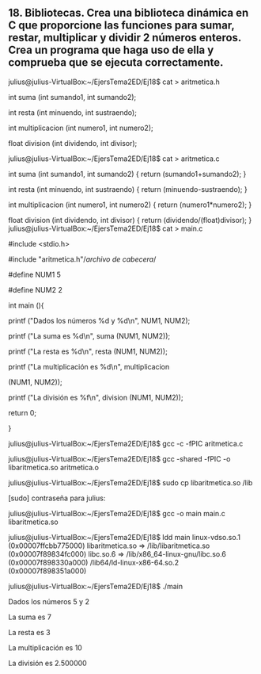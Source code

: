 ## 18. Bibliotecas. Crea una biblioteca dinámica en C que proporcione las funciones para sumar, restar, multiplicar y dividir 2 números enteros. Crea un programa que haga uso de ella y comprueba que se ejecuta correctamente.


julius@julius-VirtualBox:~/EjersTema2ED/Ej18$ cat > aritmetica.h


int suma (int sumando1, int sumando2);


int resta  (int minuendo, int sustraendo);


int multiplicacion (int  numero1, int numero2);



float division (int dividendo, int divisor);


julius@julius-VirtualBox:~/EjersTema2ED/Ej18$ cat > aritmetica.c


int suma (int sumando1, int sumando2) {
	return (sumando1+sumando2);
}


int resta  (int minuendo, int sustraendo) {
	return (minuendo-sustraendo);
}


int multiplicacion (int  numero1, int numero2) {
	return (numero1*numero2);
}


float division (int dividendo, int divisor) {
	return (dividendo/(float)divisor);
}
julius@julius-VirtualBox:~/EjersTema2ED/Ej18$ cat > main.c


 #include <stdio.h>
 
 
 #include "aritmetica.h"/*archivo de cabecera*/

 
 #define NUM1	5


 #define NUM2	2


int main (){


  printf ("Dados los números %d y %d\n", NUM1, NUM2);
  
  
  printf ("La suma es %d\n", suma (NUM1, NUM2));
  
  
  printf ("La resta es %d\n", resta (NUM1, NUM2));
  
  
  printf ("La multiplicación es %d\n", multiplicacion 
  
  (NUM1, NUM2));
  
  
  printf ("La división es %f\n", division (NUM1, NUM2));
  
  
  return 0;


}


julius@julius-VirtualBox:~/EjersTema2ED/Ej18$ gcc  -c  -fPIC  aritmetica.c


julius@julius-VirtualBox:~/EjersTema2ED/Ej18$ gcc  -shared  -fPIC  -o  libaritmetica.so  aritmetica.o


julius@julius-VirtualBox:~/EjersTema2ED/Ej18$ sudo cp  libaritmetica.so  /lib


[sudo] contraseña para julius: 


julius@julius-VirtualBox:~/EjersTema2ED/Ej18$ gcc  -o  main  main.c  libaritmetica.so


julius@julius-VirtualBox:~/EjersTema2ED/Ej18$ ldd  main
	linux-vdso.so.1 (0x00007ffcbb775000)
	libaritmetica.so => /lib/libaritmetica.so (0x00007f89834fc000)
	libc.so.6 => /lib/x86_64-linux-gnu/libc.so.6 (0x00007f898330a000)
	/lib64/ld-linux-x86-64.so.2 (0x00007f898351a000)


julius@julius-VirtualBox:~/EjersTema2ED/Ej18$ ./main


Dados los números 5 y 2


La suma es 7


La resta es 3


La multiplicación es 10


La división es 2.500000
